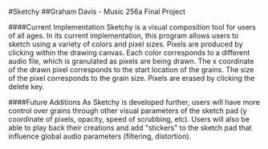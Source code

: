 #Sketchy
##Graham Davis - Music 256a Final Project

####Current Implementation
Sketchy is a visual composition tool for users of all ages.
In its current implementation, this program allows users to sketch using a variety of
colors and pixel sizes. Pixels are produced by clicking within the drawing canvas.
Each color corresponds to a different audio file, which is granulated as pixels are
being drawn. The x coordinate of the drawn pixel corresponds to the start location 
of the grains. The size of the pixel corresponds to the grain size. Pixels are erased
by clicking the delete key.

####Future Additions
As Sketchy is developed further, users will have more control over grains through
other visual parameters of the sketch pad (y coordinate of pixels, opacity, speed of scrubbing, etc).
Users will also be able to play back their creations and add "stickers" to the sketch pad that influence
global audio parameters (filtering, distortion).
